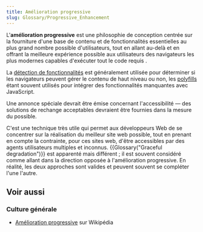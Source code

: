 ```yaml
---
title: Amélioration progressive
slug: Glossary/Progressive_Enhancement
---
```


L'**amélioration progressive** est une philosophie de conception centrée sur la fourniture d'une base de contenu et de fonctionnalités essentielles au plus grand nombre possible d'utilisateurs, tout en allant au-delà et en offrant la meilleure expérience possible aux utilisateurs des navigateurs les plus modernes capables d'exécuter tout le code requis .

La [détection de fonctionnalités](/fr/docs/Learn/Tools_and_testing/Cross_browser_testing/Feature_detection) est généralement utilisée pour déterminer si les navigateurs peuvent gérer le contenu de haut niveau ou non, les [polyfills](/fr/docs/Glossaire/Polyfill) étant souvent utilisés pour intégrer des fonctionnalités manquantes avec JavaScript.

Une annonce spéciale devrait être émise concernant l'accessibilité — des solutions de rechange acceptables devraient être fournies dans la mesure du possible.

C'est une technique très utile qui permet aux développeurs Web de se concentrer sur la réalisation du meilleur site web possible, tout en prenant en compte la contrainte, pour ces sites web, d'être accessibles par des agents utilisateurs multiples et inconnus. {{Glossary("Graceful degradation")}} est apparenté mais différent ; il est souvent considéré comme allant dans la direction opposée à l'amélioration progressive. En réalité, les deux approches sont valides et peuvent souvent se compléter l'une l'autre.

## Voir aussi

### Culture générale

- [Amélioration progressive](https://fr.wikipedia.org/wiki/Amélioration_progressive) sur Wikipédia
